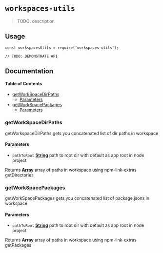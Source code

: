 # `workspaces-utils`

> TODO: description

## Usage

    const workspacesUtils = require('workspaces-utils');

    // TODO: DEMONSTRATE API

## Documentation

<!-- Generated by documentation.js. Update this documentation by updating the source code. -->

#### Table of Contents

*   [getWorkSpaceDirPaths](#getworkspacedirpaths)
    *   [Parameters](#parameters)
*   [getWorkSpacePackages](#getworkspacepackages)
    *   [Parameters](#parameters-1)

### getWorkSpaceDirPaths

getWorkspaceDirPaths gets you concatenated list of dir paths in workspace

#### Parameters

*   `pathToRoot` **[String](https://developer.mozilla.org/docs/Web/JavaScript/Reference/Global_Objects/String)** path to root dir with default as app root in node project

Returns **[Array](https://developer.mozilla.org/docs/Web/JavaScript/Reference/Global_Objects/Array)** array of paths in workspace using npm-link-extras getDirectories

### getWorkSpacePackages

getWorkSpacePackages gets you concatenated list of package.jsons in workspace

#### Parameters

*   `pathToRoot` **[String](https://developer.mozilla.org/docs/Web/JavaScript/Reference/Global_Objects/String)** path to root dir with default as app root in node project

Returns **[Array](https://developer.mozilla.org/docs/Web/JavaScript/Reference/Global_Objects/Array)** array of paths in workspace using npm-link-extras getPackages
